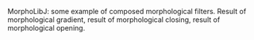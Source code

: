 MorphoLibJ: some example of composed morphological filters. Result of morphological gradient, result of morphological closing, result of morphological opening.
